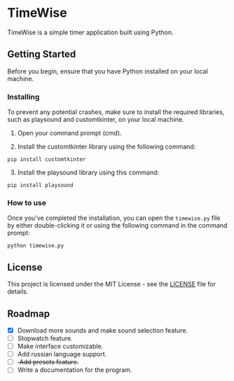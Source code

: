 # TimeWise

TimeWise is a simple timer application built using Python.

## Getting Started

Before you begin, ensure that you have Python installed on your local machine.

### Installing

To prevent any potential crashes, make sure to install the required libraries, such as playsound and customtkinter, on your local machine.

1. Open your command prompt (cmd).

2. Install the customtkinter library using the following command:

```
pip install customtkinter
```

3. Install the playsound library using this command:

```
pip install playsound
```

### How to use

Once you've completed the installation, you can open the `timewise.py` file by either double-clicking it or using the following command in the command prompt:

```
python timewise.py
```

## License

This project is licensed under the MIT License - see the [LICENSE](LICENSE) file for details.

## Roadmap
 - [x] Download more sounds and make sound selection feature.
 - [ ] Stopwatch feature.
 - [ ] Make interface customizable.
 - [ ] Add russian language support.
 - [ ] <s> Add presets feature. </s>
 - [ ] Write a documentation for the program.
